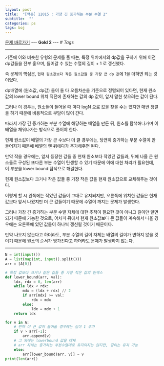 ```yaml
---
layout: post
title:  "[백준] 12015 : 가장 긴 증가하는 부분 수열 2"
subtitle:  ""
categories: ps
tags: boj
---
```


[문제 바로가기](https://www.acmicpc.net/problem/12015) --- **Gold 2** --- *# Tags*

---

기존에 이와 비슷한 유형의 문제를 풀 때는, 특정 위치에서의 dp값을 구하기 위해 이전 dp값들을 전부 훑으며, 들어갈 수 있는 수열의 길이 + 1 로 갱신했다.

즉 문제의 핵심은, ```현재 원소값보다 작은 원소값들 중 가장 큰 dp 값```에 1을 더하면 되는 것이었다.

dp배열에 (원소값, dp값) 들이 둘 다 오름차순을 기준으로 정렬되어 있다면, 현재 원소값의 lower bound 위치 직전에 존재하는 값의 dp 값이, 앞서 말한 찾으려는 값이 된다.

그러나 이 경우는, 원소들이 들어올 때 마다 logN 으로 값을 찾을 수는 있지만 매번 정렬을 하기 때문에 비용적으로 부담이 많이 간다.

따라서 가장 긴 증가하는 부분 수열에 해당하는 배열을 만든 뒤, 원소를 탐색해나가며 이 배열을 채워나가는 방식으로 풀어야 한다.

현재 원소값이 배열의 가장 큰 수보다 더 클 경우에는, 당연히 증가하는 부분 수열이 만들어지기 때문에 배열의 맨 뒤에다가 추가해주면 된다.

만약 작을 경우에는, 앞서 등장한 값들 중 현재 원소보다 작았던 값들과, 뒤에 나올 큰 원소들로 구성된 또다른 부분 수열이 탄생할 수 있기 때문에 이에 대한 처리가 필요한데, 이 부분을 lower bound 탐색으로 해결한다.

현재 원소값보다 크거나 작은 값들 중 가장 작은 값을 현재 원소값으로 교체해주는 것이다.

이렇게 할 시 왼쪽에는 작았던 값들이 그대로 유지되지만, 오른쪽에 위치한 값들은 현재값보다 앞서 나왔지만 더 큰 값들이기 때문에 수열이 깨지는 문제가 발생한다.

그러나 가장 긴 증가하는 부분 수열 자체에 대한 추적이 필요한 것이 아니고 길이만 알면 되기 때문에 가능한 것으로, 어차피 뒤에서 현재 원소값보다 큰 값들이 계속해서 나올 경우에는 오른쪽에 있던 값들이 하나씩 갱신될 것이기 때문이다.

만약 나오지 않는다고 하더라도, 부분 수열의 길이 자체는 배열의 길이가 변하지 않을 것이기 때문에 원소의 순서가 망가진다고 하더라도 문제가 발생하지 않는다.

---

```python
N = int(input())
A = list(map(int, input().split()))
arr = [A[0]]

# 특정 값보다 크거나 같은 값들 중 가장 작은 값의 인덱스
def lower_bound(arr, val):
    ldx, rdx = 0, len(arr)
    while ldx < rdx:
        mdx = (ldx + rdx) // 2
        if arr[mdx] >= val:
            rdx = mdx
        else:
            ldx = mdx + 1
    return ldx

for v in A:
    # 만약 더 큰 값이 들어올 경우에는 길이 1 추가
    if v > arr[-1]:
        arr.append(v)
    # 그 외에는 lowerbound 값을 대체
    # arr 자체는 증가하는 부분수열대로 유지되지는 않지만, 길이는 유지 가능
    else:
        arr[lower_bound(arr, v)] = v
print(len(arr))

```
